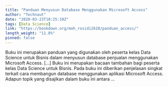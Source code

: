 ```yaml
---
title: "Panduan Menyusun Database Menggunakan Microsoft Access"
author: "Technaut"
date: "2020-03-23T10:25:10Z"
tags: [Data Science]
link: "https://bookdown.org/moh_rosidi2610/panduan_access/"
length_weight: "11.8%"
pinned: false
---
```


Buku ini merupakan panduan yang digunakan oleh peserta kelas Data Science untuk Bisnis dalam menyusun database penjualan menggunakan Microsoft Access. [...] Buku ini merupakan bacaan tambahan bagi peserta kelas Data Science untuk Bisnis. Pada buku ini diberikan penjelasan singkat terkait cara membangun database menggunakan aplikasi Microsoft Access. Adapun topik yang disajikan dalam buku ini antara ...
